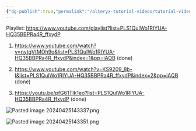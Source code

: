 ```yaml
---
{"dg-publish":true,"permalink":"/alteryx-tutorial-videos/tutorial-videos/","noteIcon":"","created":"2024-04-21T01:51:19.261+08:00","updated":"2024-04-25T14:34:18.221+08:00"}
---
```


Playlist: https://www.youtube.com/playlist?list=PLS1QulWo1RIYUA-HQ35BBPRa4R_ffxydP

1. https://www.youtube.com/watch?v=nytgVtMOh9o&list=PLS1QulWo1RIYUA-HQ35BBPRa4R_ffxydP&index=1&pp=iAQB (done)

2. https://www.youtube.com/watch?v=KS9209_8b-I&list=PLS1QulWo1RIYUA-HQ35BBPRa4R_ffxydP&index=2&pp=iAQB (done)

3. https://youtu.be/pfG61TIk1eo?list=PLS1QulWo1RIYUA-HQ35BBPRa4R_ffxydP (done)

![Pasted image 20240425143337.png](/img/user/Pasted%20image%2020240425143337.png)

![Pasted image 20240425143351.png](/img/user/Pasted%20image%2020240425143351.png)
